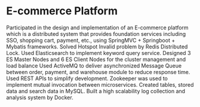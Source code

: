 # E-commerce Platform
Participated in the design and implementation of an E-commerce platform which is a distributed system that
provides foundation services including SSO, shopping cart, payment, etc., using SpringMVC + Springboot +
Mybatis frameworks.
Solved Hotspot Invalid problem by Redis Distributed Lock.
Used Elasticsearch to implement keyword query service.
Designed 3 ES Master Nodes and 6 ES Client Nodes for the cluster management and load balance
Used ActiveMQ to deliver asynchronized Message Queue between order, payment, and warehouse module to
reduce response time.
Used REST APIs to simplify development.
Zookeeper was used to implement mutual invocation between microservices.
Created tables, stored data and search data in MySQL.
Built a high scalability log collection and analysis system by Docker.
